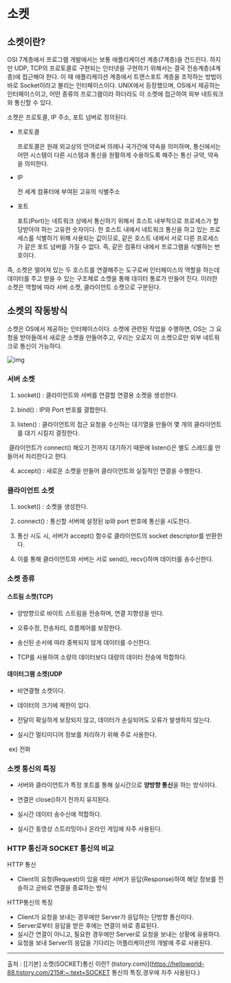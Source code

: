 # 소켓

## 소켓이란?

OSI 7계층에서 프로그램 개발에서는 보통 애플리케이션 계층(7계층)을 건드린다. 하지만 UDP, TCP의 프로토콜로 구현되는 인터넷을 구현하기 위해서는 결국 전송계층(4계층)에 접근해야 한다. 이 때 애플리케이션 계층에서 트랜스포트 계층을 조작하는 방법이 바로 Socket이라고 불리는 인터페이스이다. UNIX에서 등장했으며, OS에서 제공하는 인터페이스이고, 어떤 종류의 프로그램이라 하더라도 이 소켓에 접근하여 외부 네트워크와 통신할 수 있다.

소켓은 프로토콜, IP 주소, 포트 넘버로 정의된다.

- 프로토콜

  프로토콜은 원래 외교상의 언어로써 의례나 국가간에 약속을 의미하며, 통신에서는 어떤 시스템이 다른 시스템과 통신을 원활하게 수용하도록 해주는 통신 규약, 약속을 의미한다.

- IP

  전 세계 컴퓨터에 부여된 고유의 식별주소

- 포트

  포트(Port)는 네트워크 상에서 통신하기 위해서 호스트 내부적으로 프로세스가 할당받아야 하는 고유한 숫자이다. 한 호스트 내에서 네트워크 통신을 하고 있는 프로세스를 식별하기 위해 사용되는 값이므로, 같은 호스트 내에서 서로 다른 프로세스가 같은 포트 넘버를 가질 수 없다. 즉, 같은 컴퓨터 내에서 프로그램을 식별하는 번호이다.

즉, 소켓은 떨어져 있는 두 호스트를 연결해주는 도구로써 인터페이스의 역할을 하는데 데이터를 주고 받을 수 있는 구조체로 소켓을 통해 데이터 통로가 만들어 진다. 이러한 소켓은 역할에 따라 서버 소켓, 클라이언트 소켓으로 구분된다.

## 소켓의 작동방식

소켓은 OS에서 제공하는 인터페이스이다. 소켓에 관련된 작업을 수행하면, OS는 그 요청을 받아들여서 새로운 소켓을 만들어주고, 우리는 오로지 이 소켓으로만 외부 네트워크로 통신이 가능하다.

![img](https://blog.kakaocdn.net/dn/PBVXO/btqPsCpWu3O/rhYf4R3U9KmJKEEJDX4Mkk/img.png)

### 서버 소켓

1) socket() : 클라이언트와 서버를 연결할 연결용 소켓을 생성한다.

2) bind() : IP와 Port 번호를 결합한다.

3) listen() : 클라이언트의 접근 요청을 수신하는 대기열을 만들어 몇 개의 클라이언트를 대기 시킬지 결정한다.

​        클라이언트가 connect() 해오기 전까지 대기하기 때문에 listen()은 별도 스레드를 만들어서 처리한다고 한다.

4) accept() : 새로운 소켓을 만들어 클라이언트와 실질적인 연결을 수행한다.

 

### 클라이언트 소켓

1) socket() : 소켓을 생성한다.

2) connect() : 통신할 서버에 설정된 ip와 port 번호에 통신을 시도한다.

3) 통신 시도 시, 서버가 accept() 함수로 클라이언트의 socket descriptor를 반환한다.

4) 이를 통해 클라이언트와 서버는 서로 send(), recv()하며 데이터를 송수신한다.

 

### 소켓 종류

#### 스트림 소켓(TCP)

- 양방향으로 바이트 스트림을 전송하며, 연결 지향성을 띤다.

- 오류수정, 전송처리, 흐름제어를 보장한다.

- 송신된 순서에 따라 중복되지 않게 데이터를 수신한다.

- TCP를 사용하여 소량의 데이터보다 대량의 데이터 전송에 적합하다.

 

#### 데이터그램 소켓(UDP

- 비연결형 소켓이다.

- 데이터의 크기에 제한이 있다.

- 전달이 확실하게 보장되지 않고, 데이터가 손실되어도 오류가 발생하지 않는다.

- 실시간 멀티미디어 정보를 처리하기 위해 주로 사용한다.

​			ex) 전화

 

### 소켓 통신의 특징

- 서버와 클라이언트가 특정 포트를 통해 실시간으로 **양방향 통신**을 하는 방식이다.

- 연결은 close()하기 전까지 유지된다.

- 실시간 데이터 송수신에 적합하다.

- 실시간 동영상 스트리밍이나 온라인 게임에 자주 사용된다.

### HTTP 통신과 SOCKET 통신의 비교

HTTP 통신

- Client의 요청(Request)이 있을 때만 서버가 응답(Response)하여 해당 정보를 전송하고 곧바로 연결을 종료하는 방식

HTTP통신의 특징

- Client가 요청을 보내는 경우에만 Server가 응답하는 단방향 통신이다.
- Server로부터 응답을 받은 후에는 연결이 바로 종료된다.
- 실시간 연결이 아니고, 필요한 경우에만 Server로 요청을 보내는 상황에 유용하다.
- 요청을 보내 Server의 응답을 기다리는 어플리케이션의 개발에 주로 사용된다.





---

출처 : [[기본\] 소켓(SOCKET)통신 이란? (tistory.com)](https://helloworld-88.tistory.com/215#:~:text=SOCKET 통신의 특징,경우에 자주 사용된다.)